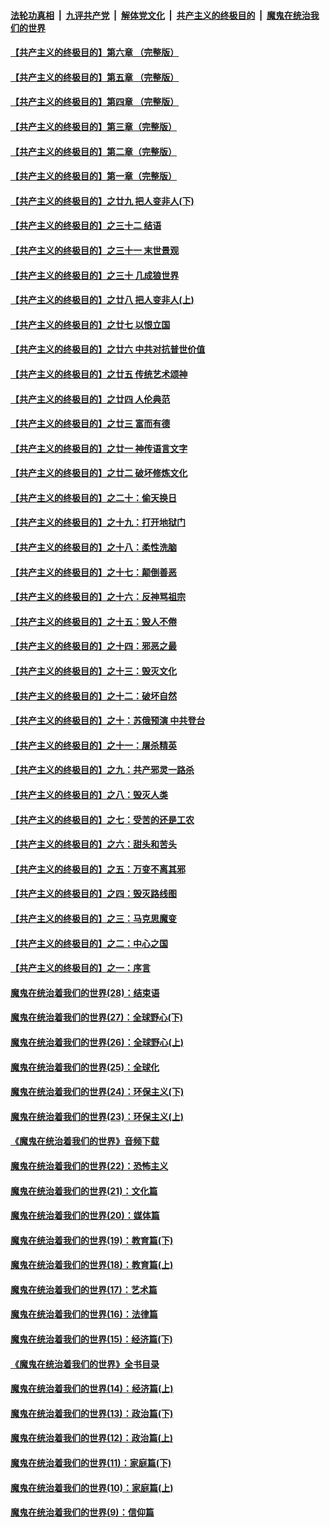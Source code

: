 ####  [法轮功真相](../../../../basic/blob/master/README.md?t=09141300) &nbsp;|&nbsp; [九评共产党](../../../../9ping.md/blob/master/README.md?t=09141300) &nbsp;|&nbsp; [解体党文化](../../../../jtdwh.md/blob/master/README.md?t=09141300)  &nbsp;|&nbsp; [共产主义的终极目的](../../../../gczydzjmd.md/blob/master/README.md?t=09141300) &nbsp;|&nbsp; [魔鬼在统治我们的世界](../../../../mgztzwmdsj.md/blob/master/README.md?t=09141300) 

#### [【共产主义的终极目的】第六章 （完整版）](../pages/nsc422/n11428913.md?t=09141300) 

#### [【共产主义的终极目的】第五章 （完整版）](../pages/nsc422/n11428912.md?t=09141300) 

#### [【共产主义的终极目的】第四章 （完整版）](../pages/nsc422/n11428907.md?t=09141300) 

#### [【共产主义的终极目的】第三章（完整版）](../pages/nsc422/n11428848.md?t=09141300) 

#### [【共产主义的终极目的】第二章（完整版）](../pages/nsc422/n11428831.md?t=09141300) 

#### [【共产主义的终极目的】第一章（完整版）](../pages/nsc422/n11417651.md?t=09141300) 

#### [【共产主义的终极目的】之廿九 把人变非人(下)](../pages/nsc422/n11344140.md?t=09141300) 

#### [【共产主义的终极目的】之三十二 结语](../pages/nsc422/n11360535.md?t=09141300) 

#### [【共产主义的终极目的】之三十一 末世景观](../pages/nsc422/n11351129.md?t=09141300) 

#### [【共产主义的终极目的】之三十 几成狼世界](../pages/nsc422/n11348280.md?t=09141300) 

#### [【共产主义的终极目的】之廿八 把人变非人(上)](../pages/nsc422/n11340492.md?t=09141300) 

#### [【共产主义的终极目的】之廿七 以恨立国](../pages/nsc422/n11336944.md?t=09141300) 

#### [【共产主义的终极目的】之廿六 中共对抗普世价值](../pages/nsc422/n11324785.md?t=09141300) 

#### [【共产主义的终极目的】之廿五 传统艺术颂神](../pages/nsc422/n11296396.md?t=09141300) 

#### [【共产主义的终极目的】之廿四 人伦典范](../pages/nsc422/n11296397.md?t=09141300) 

#### [【共产主义的终极目的】之廿三 富而有德](../pages/nsc422/n11283598.md?t=09141300) 

#### [【共产主义的终极目的】之廿一 神传语言文字](../pages/nsc422/n11263265.md?t=09141300) 

#### [【共产主义的终极目的】之廿二 破坏修炼文化](../pages/nsc422/n11245728.md?t=09141300) 

#### [【共产主义的终极目的】之二十：偷天换日](../pages/nsc422/n11238846.md?t=09141300) 

#### [【共产主义的终极目的】之十九：打开地狱门](../pages/nsc422/n11206376.md?t=09141300) 

#### [【共产主义的终极目的】之十八：柔性洗脑](../pages/nsc422/n11199994.md?t=09141300) 

#### [【共产主义的终极目的】之十七：颠倒善恶](../pages/nsc422/n11179782.md?t=09141300) 

#### [【共产主义的终极目的】之十六：反神骂祖宗](../pages/nsc422/n11166798.md?t=09141300) 

#### [【共产主义的终极目的】之十五：毁人不倦](../pages/nsc422/n11166792.md?t=09141300) 

#### [【共产主义的终极目的】之十四：邪恶之最](../pages/nsc422/n11150249.md?t=09141300) 

#### [【共产主义的终极目的】之十三：毁灭文化](../pages/nsc422/n11135227.md?t=09141300) 

#### [【共产主义的终极目的】之十二：破坏自然](../pages/nsc422/n11135214.md?t=09141300) 

#### [【共产主义的终极目的】之十：苏俄预演 中共登台](../pages/nsc422/n11118424.md?t=09141300) 

#### [【共产主义的终极目的】之十一：屠杀精英](../pages/nsc422/n11118442.md?t=09141300) 

#### [【共产主义的终极目的】之九：共产邪灵一路杀](../pages/nsc422/n11114139.md?t=09141300) 

#### [【共产主义的终极目的】之八：毁灭人类](../pages/nsc422/n11108503.md?t=09141300) 

#### [【共产主义的终极目的】之七：受苦的还是工农](../pages/nsc422/n11101809.md?t=09141300) 

#### [【共产主义的终极目的】之六：甜头和苦头](../pages/nsc422/n11096971.md?t=09141300) 

#### [【共产主义的终极目的】之五：万变不离其邪](../pages/nsc422/n11091285.md?t=09141300) 

#### [【共产主义的终极目的】之四：毁灭路线图](../pages/nsc422/n11086284.md?t=09141300) 

#### [【共产主义的终极目的】之三：马克思魔变](../pages/nsc422/n11061941.md?t=09141300) 

#### [【共产主义的终极目的】之二：中心之国](../pages/nsc422/n11047728.md?t=09141300) 

#### [【共产主义的终极目的】之一：序言](../pages/nsc422/n11086077.md?t=09141300) 

#### [魔鬼在统治着我们的世界(28)：结束语](../pages/nsc422/n10936246.md?t=09141300) 

#### [魔鬼在统治着我们的世界(27)：全球野心(下)](../pages/nsc422/n10928319.md?t=09141300) 

#### [魔鬼在统治着我们的世界(26)：全球野心(上)](../pages/nsc422/n10900318.md?t=09141300) 

#### [魔鬼在统治着我们的世界(25)：全球化](../pages/nsc422/n10788205.md?t=09141300) 

#### [魔鬼在统治着我们的世界(24)：环保主义(下)](../pages/nsc422/n10695307.md?t=09141300) 

#### [魔鬼在统治着我们的世界(23)：环保主义(上)](../pages/nsc422/n10688613.md?t=09141300) 

#### [《魔鬼在统治着我们的世界》音频下载](../pages/nsc422/n10635553.md?t=09141300) 

#### [魔鬼在统治着我们的世界(22)：恐怖主义](../pages/nsc422/n10614727.md?t=09141300) 

#### [魔鬼在统治着我们的世界(21)：文化篇](../pages/nsc422/n10597706.md?t=09141300) 

#### [魔鬼在统治着我们的世界(20)：媒体篇](../pages/nsc422/n10586579.md?t=09141300) 

#### [魔鬼在统治着我们的世界(19)：教育篇(下)](../pages/nsc422/n10564808.md?t=09141300) 

#### [魔鬼在统治着我们的世界(18)：教育篇(上)](../pages/nsc422/n10526970.md?t=09141300) 

#### [魔鬼在统治着我们的世界(17)：艺术篇](../pages/nsc422/n10499093.md?t=09141300) 

#### [魔鬼在统治着我们的世界(16)：法律篇](../pages/nsc422/n10485969.md?t=09141300) 

#### [魔鬼在统治着我们的世界(15)：经济篇(下)](../pages/nsc422/n10469975.md?t=09141300) 

#### [《魔鬼在统治着我们的世界》全书目录](../pages/nsc422/n10464261.md?t=09141300) 

#### [魔鬼在统治着我们的世界(14)：经济篇(上)](../pages/nsc422/n10457370.md?t=09141300) 

#### [魔鬼在统治着我们的世界(13)：政治篇(下)](../pages/nsc422/n10448270.md?t=09141300) 

#### [魔鬼在统治着我们的世界(12)：政治篇(上)](../pages/nsc422/n10444576.md?t=09141300) 

#### [魔鬼在统治着我们的世界(11)：家庭篇(下)](../pages/nsc422/n10440961.md?t=09141300) 

#### [魔鬼在统治着我们的世界(10)：家庭篇(上)](../pages/nsc422/n10435448.md?t=09141300) 

#### [魔鬼在统治着我们的世界(9)：信仰篇](../pages/nsc422/n10432159.md?t=09141300) 

